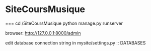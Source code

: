 SiteCoursMusique
================

===
cd /SiteCoursMusique 
python manage.py runserver

browser: http://127.0.0.1:8000/admin

edit database connection string in mysite/settings.py :: DATABASES

